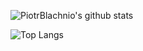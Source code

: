 ![PiotrBlachnio's github stats](https://github-readme-stats.vercel.app/api?username=PiotrBlachnio&show_icons=true&theme=radical&count_private=true&hide=stars)


![Top Langs](https://github-readme-stats.vercel.app/api/top-langs/?username=PiotrBlachnio&hide=vue,css)
